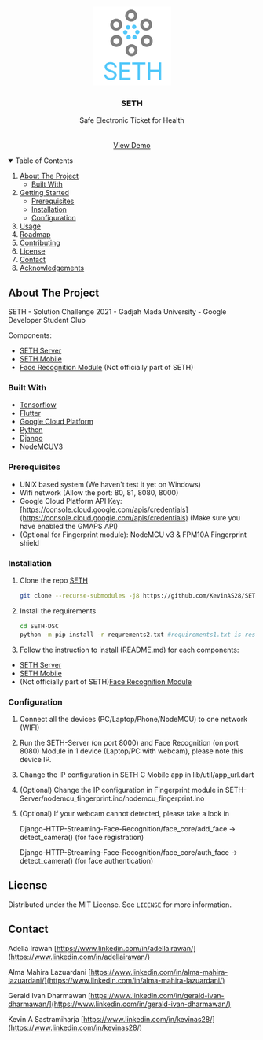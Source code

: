 <!--
*** Thanks for checking out the Best-README-Template. If you have a suggestion
*** that would make this better, please fork the repo and create a pull request
*** or simply open an issue with the tag "enhancement".
*** Thanks again! Now go create something AMAZING! :D
-->



<!-- PROJECT SHIELDS -->
<!--
*** I'm using markdown "reference style" links for readability.
*** Reference links are enclosed in brackets [ ] instead of parentheses ( ).
*** See the bottom of this document for the declaration of the reference variables
*** for contributors-url, forks-url, etc. This is an optional, concise syntax you may use.
*** https://www.markdownguide.org/basic-syntax/#reference-style-links
-->



<!-- PROJECT LOGO -->
<br />
<p align="center">
  <a href="https://github.com/KevinAS28/SETH-DSC">
    <img src="images/logo.png" alt="Logo" width="160" height="160">
  </a>

  <h3 align="center">SETH</h3>

  <p align="center">
    Safe Electronic Ticket for Health
    <br />
    <br />
    <br />
    <a href="https://www.youtube.com/watch?v=nMipBSv4ch8">View Demo</a>
  </p>
</p>


<!-- TABLE OF CONTENTS -->
<details open="open">
  <summary>Table of Contents</summary>
  <ol>
    <li>
      <a href="#about-the-project">About The Project</a>
      <ul>
        <li><a href="#built-with">Built With</a></li>
      </ul>
    </li>
    <li>
      <a href="#getting-started">Getting Started</a>
      <ul>
        <li><a href="#prerequisites">Prerequisites</a></li>
        <li><a href="#installation">Installation</a></li>
        <li><a href="#configuration">Configuration</a></li>
      </ul>
    </li>
    <li><a href="#usage">Usage</a></li>
    <li><a href="#roadmap">Roadmap</a></li>
    <li><a href="#contributing">Contributing</a></li>
    <li><a href="#license">License</a></li>
    <li><a href="#contact">Contact</a></li>
    <li><a href="#acknowledgements">Acknowledgements</a></li>
  </ol>
</details>

<!-- ABOUT THE PROJECT -->
## About The Project

<!-- [![Product Name Screen Shot][product-screenshot]](https://example.com) -->

SETH - Solution Challenge 2021 - Gadjah Mada University - Google Developer Student Club

Components:
* [SETH Server](https://github.com/KevinAS28/SETH-Server)
* [SETH Mobile](https://github.com/delkirawan/SethCMobileApp)
* [Face Recognition Module](https://github.com/KevinAS28/Django-HTTP-Streaming-Face-Recognition) (Not officially part of SETH)

### Built With

* [Tensorflow](https://www.tensorflow.org/)
* [Flutter](https://flutter.dev/)
* [Google Cloud Platform](https://cloud.google.com/)
* [Python](https://www.python.org/)
* [Django](https://www.djangoproject.com/)
* [NodeMCUV3](https://www.nodemcu.com/index_en.html)

### Prerequisites

* UNIX based system (We haven't test it yet on Windows)
* Wifi network (Allow the port: 80, 81, 8080, 8000)
* Google Cloud Platform API Key: [https://console.cloud.google.com/apis/credentials](https://console.cloud.google.com/apis/credentials) (Make sure you have enabled the GMAPS API)
* (Optional for Fingerprint module): NodeMCU v3 & FPM10A Fingerprint shield

### Installation

1. Clone the repo [SETH](https://github.com/KevinAS28/SETH-DSC)
   ```sh
   git clone --recurse-submodules -j8 https://github.com/KevinAS28/SETH-DSC
   ```

2. Install the requirements
   ```sh
   cd SETH-DSC
   python -m pip install -r requrements2.txt #requirements1.txt is result of pip freeze
   ```

3. Follow the instruction to install (README.md) for each components: 
* [SETH Server](https://github.com/KevinAS28/SETH-Server)
* [SETH Mobile](https://github.com/delkirawan/SethCMobileApp)
* (Not officially part of SETH)[Face Recognition Module](https://github.com/KevinAS28/Django-HTTP-Streaming-Face-Recognition)


### Configuration

1. Connect all the devices (PC/Laptop/Phone/NodeMCU) to one network (WIFI)

2. Run the SETH-Server (on port 8000) and Face Recognition (on port 8080) Module in 1 device (Laptop/PC with webcam), please note this device IP.

3. Change the IP configuration in SETH C Mobile app in lib/util/app_url.dart

4. (Optional) Change the IP configuration in Fingerprint module in SETH-Server/nodemcu_fingerprint.ino/nodemcu_fingerprint.ino

5. (Optional) If your webcam cannot detected, please take a look in 

    Django-HTTP-Streaming-Face-Recognition/face_core/add_face -> detect_camera() (for face registration)

    Django-HTTP-Streaming-Face-Recognition/face_core/auth_face -> detect_camera() (for face authentication)


## License

Distributed under the MIT License. See `LICENSE` for more information.


## Contact

Adella Irawan [https://www.linkedin.com/in/adellairawan/](https://www.linkedin.com/in/adellairawan/)

Alma Mahira Lazuardani [https://www.linkedin.com/in/alma-mahira-lazuardani/](https://www.linkedin.com/in/alma-mahira-lazuardani/)

Gerald Ivan Dharmawan [https://www.linkedin.com/in/gerald-ivan-dharmawan/](https://www.linkedin.com/in/gerald-ivan-dharmawan/)

Kevin A Sastramiharja [https://www.linkedin.com/in/kevinas28/](https://www.linkedin.com/in/kevinas28/)